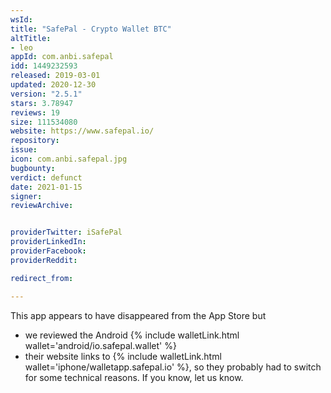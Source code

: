 ```yaml
---
wsId: 
title: "SafePal - Crypto Wallet BTC"
altTitle: 
- leo
appId: com.anbi.safepal
idd: 1449232593
released: 2019-03-01
updated: 2020-12-30
version: "2.5.1"
stars: 3.78947
reviews: 19
size: 111534080
website: https://www.safepal.io/
repository: 
issue: 
icon: com.anbi.safepal.jpg
bugbounty: 
verdict: defunct
date: 2021-01-15
signer: 
reviewArchive:


providerTwitter: iSafePal
providerLinkedIn: 
providerFacebook: 
providerReddit: 

redirect_from:

---
```


This app appears to have disappeared from the App Store but

* we reviewed the Android {% include walletLink.html wallet='android/io.safepal.wallet' %}
* their website links to
  {% include walletLink.html wallet='iphone/walletapp.safepal.io' %}, so they
  probably had to switch for some technical reasons. If you know, let us know.
